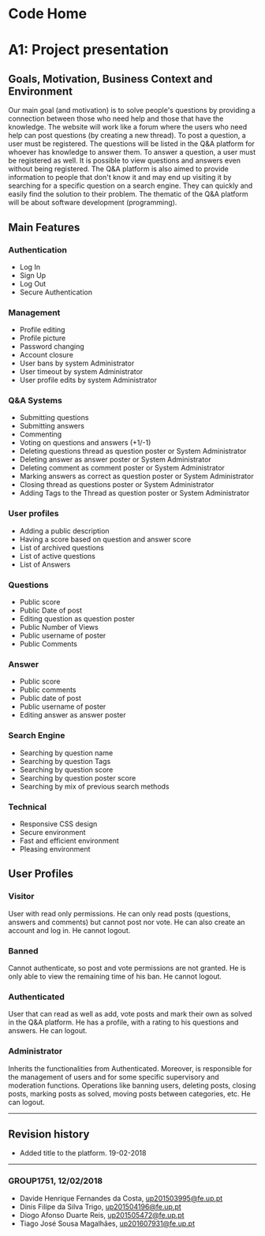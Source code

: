 # Code Home
# A1: Project presentation

## Goals, Motivation, Business Context and Environment
Our main goal (and motivation) is to solve people's questions by providing a connection between 
those who need help and those that have the knowledge. The website will work like a forum where 
the users who need help can post questions (by creating a new thread). To post a question, a user 
must be registered. The questions will be listed in the Q&A platform for whoever has knowledge to 
answer them. To answer a question, a user must be registered as well.
It is possible to view questions and answers even without being registered.
The Q&A platform is also aimed to provide information to people that don't know it and may end up 
visiting it by searching for a specific question on a search engine. They can quickly and easily 
find the solution to their problem.
	The thematic of the Q&A platform will be about software development (programming).

	
## Main Features
### Authentication
 - Log In
 - Sign Up
 - Log Out
 - Secure Authentication
  
### Management
 - Profile editing
 - Profile picture
 - Password changing
 - Account closure
 - User bans by system Administrator
 - User timeout by system Administrator
 - User profile edits by system Administrator

### Q&A Systems
 - Submitting questions
 - Submitting answers
 - Commenting
 - Voting on questions and answers (+1/-1)
 - Deleting questions thread as question poster or System Administrator
 - Deleting answer as answer poster or System Administrator
 - Deleting comment as comment poster or System Administrator
 - Marking answers as correct as question poster or System Administrator
 - Closing thread as questions poster or System Administrator
 - Adding Tags to the Thread as question poster or System Administrator

### User profiles
 - Adding a public description
 - Having a score based on question and answer score
 - List of archived questions
 - List of active questions
 - List of Answers

### Questions
 - Public score
 - Public Date of post
 - Editing question as question poster
 - Public Number of Views
 - Public username of poster
 - Public Comments

### Answer
 - Public score
 - Public comments
 - Public date of post
 - Public username of poster
 - Editing answer as answer poster

### Search Engine
 - Searching by question name
 - Searching by question Tags
 - Searching by question score
 - Searching by question poster score
 - Searching by mix of previous search methods

### Technical
 - Responsive CSS design
 - Secure environment
 - Fast and efficient environment
 - Pleasing environment
 
 
 ## User Profiles
### Visitor
User with read only permissions. He can only read posts (questions, answers and comments) but cannot post nor vote. He can also create an account and log in. He cannot logout.
### Banned
Cannot authenticate, so post and vote permissions are not granted. He is only able to view the remaining time of his ban. He cannot logout.
### Authenticated
User that can read as well as add, vote posts and mark their own as solved in the Q&A platform. He has a profile, with a rating to his questions and answers. He can logout.
### Administrator
Inherits the functionalities from Authenticated. Moreover, is responsible for the management of users and for some specific supervisory and moderation functions. Operations like banning users, deleting posts, closing posts, marking posts as solved, moving posts between categories, etc. He can logout.
	
	
***
## Revision history
 - Added title to the platform. 19-02-2018
***
 
###  GROUP1751, 12/02/2018
 - Davide Henrique Fernandes da Costa, up201503995@fe.up.pt
 - Dinis Filipe da Silva Trigo, up201504196@fe.up.pt
 - Diogo Afonso Duarte Reis, up201505472@fe.up.pt
 - Tiago José Sousa Magalhães, up201607931@fe.up.pt
